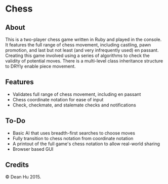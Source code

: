 # Chess

## About
This is a two-player chess game written in Ruby and played in the console. It
features the full range of chess movement, including castling, pawn promotion,
and last but not least (and very infrequently used) en passant. Creating this
game involved using a series of algorithms to check the validity of potential
moves. There is a multi-level class inheritance structure to DRYly enable
piece movement.

## Features
- Validates full range of chess movement, including en passant
- Chess coordinate notation for ease of input
- Check, checkmate, and stalemate checks and notifications

## To-Do
- Basic AI that uses breadth-first searches to choose moves
- Fully transition to chess notation from coordinate notation
- A printout of the full game's chess notation to allow real-world sharing
- Browser based GUI

## Credits
© Dean Hu 2015. 
